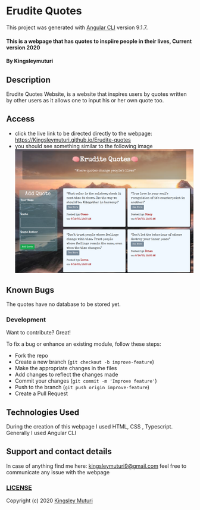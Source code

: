 # Erudite Quotes

This project was generated with [Angular CLI](https://github.com/angular/angular-cli) version 9.1.7.
  
#### This is a webpage that has quotes to inspiire people in their lives, Current version 2020
</table>
</tr>
</td>

#### By **Kingsleymuturi**
  
## Description
Erudite Quotes Website, is a website that inspires users by quotes written by other users as it allows one to input his or her own quote too.
## Access
* click the live link to be directed directly to the webpage:
https://Kingsleymuturi.github.io/Erudite-quotes
* you should see something similar to the following image
![Erudite-quotes website](src/welcome.png)

## Known Bugs
The quotes have no database to be stored yet.
### Development
Want to contribute? Great!

To fix a bug or enhance an existing module, follow these steps:

- Fork the repo
- Create a new branch (`git checkout -b improve-feature`)
- Make the appropriate changes in the files
- Add changes to reflect the changes made
- Commit your changes (`git commit -m 'Improve feature'`)
- Push to the branch (`git push origin improve-feature`)
- Create a Pull Request 

## Technologies Used
During the creation of this webpage I used HTML, CSS , Typescript. Generally I used Angular CLI
## Support and contact details
In case of anything find me here: kingsleymuturi9@gmail.com feel free to communicate any issue with the webpage

### [LICENSE](https://github.com/Kingsleymuturi/Erudite-quotes/blob/master/LICENSE)
Copyright (c) 2020 [Kingsley Muturi ](https://github.com/Kingsleymuturi)
